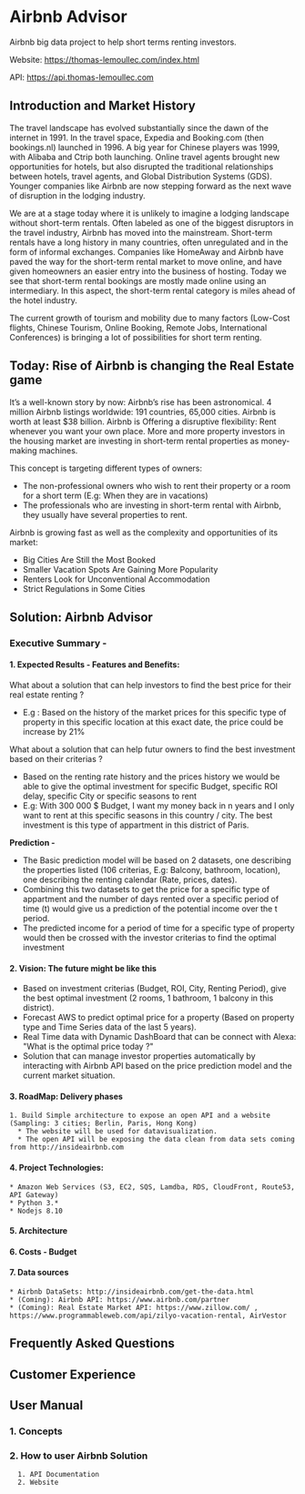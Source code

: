 # Airbnb Advisor
Airbnb big data project to help short terms renting investors.

Website: https://thomas-lemoullec.com/index.html

API: https://api.thomas-lemoullec.com

## Introduction and Market History
The travel landscape has evolved substantially since the dawn of the internet in 1991. In the travel space, Expedia and Booking.com (then bookings.nl) launched in 1996. A big year for Chinese players was 1999, with Alibaba and Ctrip both launching. Online travel agents brought new opportunities for hotels, but also disrupted the traditional relationships between hotels, travel agents, and Global Distribution Systems (GDS). Younger companies like Airbnb are now stepping forward as the next wave of disruption in the lodging industry.

We are at a stage today where it is unlikely to imagine a lodging landscape without short-term rentals. Often labeled as one of the biggest disruptors in the travel industry, Airbnb has moved into the mainstream. Short-term rentals have a long history in many countries, often unregulated and in the form of informal exchanges. Companies like HomeAway and Airbnb have paved the way for the short-term rental market to move online, and have given homeowners an easier entry into the business of hosting. Today we see that short-term rental bookings are mostly made online using an intermediary. In this aspect, the short-term rental category is miles ahead of the hotel industry.

The current growth of tourism and mobility due to many factors (Low-Cost flights, Chinese Tourism, Online Booking, Remote Jobs, International Conferences) is bringing a lot of possibilities for short term renting.

## Today: Rise of Airbnb is changing the Real Estate game

It’s a well-known story by now: Airbnb’s rise has been astronomical. 4 million Airbnb listings worldwide: 191 countries, 65,000 cities. Airbnb is worth at least $38 billion.
Airbnb is Offering a disruptive flexibility: Rent whenever you want your own place.
More and more property investors in the housing market are investing in short-term rental properties as money-making machines.

This concept is targeting different types of owners:
* The non-professional owners who wish to rent their property or a room for a short term (E.g: When they are in vacations)
* The professionals who are investing in short-term rental with Airbnb, they usually have several properties to rent.

Airbnb is growing fast as well as the complexity and opportunities of its market:
* Big Cities Are Still the Most Booked
* Smaller Vacation Spots Are Gaining More Popularity
* Renters Look for Unconventional Accommodation
* Strict Regulations in Some Cities

## Solution: Airbnb Advisor
### Executive Summary -
#### 1. Expected Results - Features and Benefits:
What about a solution that can help investors to find the best price for their real estate renting ?
 * E.g : Based on the history of the market prices for this specific type of property in this specific location at this exact date, the price could be increase by 21%
 
What about a solution that can help futur owners to find the best investment based on their criterias ?
 * Based on the renting rate history and the prices history we would be able to give the optimal investment for specific Budget, specific ROI delay, specific City or specific seasons to rent
 * E.g: With 300 000 $ Budget, I want my money back in n years and I only want to rent at this specific seasons in this country / city. The best investment is this type of appartment in this district of Paris.
 
 **Prediction -**
  * The Basic prediction model will be based on 2 datasets, one describing the properties listed (106 criterias, E.g: Balcony, bathroom, location), one describing the renting calendar (Rate, prices, dates).
  * Combining this two datasets to get the price for a specific type of appartment and the number of days rented over a specific period of time (t) would give us a prediction of the potential income over the t period.
  * The predicted income for a period of time for a specific type of property would then be crossed with the investor criterias to find the optimal investment


#### 2. Vision: The future might be like this
 * Based on investment criterias (Budget, ROI, City, Renting Period), give the best optimal investment (2 rooms, 1 bathroom, 1 balcony in this district).
 * Forecast AWS to predict optimal price for a property (Based on property type and Time Series data of the last 5 years).
 * Real Time data with Dynamic DashBoard that can be connect with Alexa: "What is the optimal price today ?"
 * Solution that can manage investor properties automatically by interacting with Airbnb API based on the price prediction model and the current market situation.

#### 3. RoadMap: Delivery phases
    1. Build Simple architecture to expose an open API and a website (Sampling: 3 cities; Berlin, Paris, Hong Kong)
      * The website will be used for datavisualization.
      * The open API will be exposing the data clean from data sets coming from http://insideairbnb.com
  
#### 4. Project Technologies:
    * Amazon Web Services (S3, EC2, SQS, Lamdba, RDS, CloudFront, Route53, API Gateway)
    * Python 3.*
    * Nodejs 8.10
    
#### 5. Architecture
    
#### 6. Costs - Budget
 
#### 7. Data sources
    * Airbnb DataSets: http://insideairbnb.com/get-the-data.html
    * (Coming): Airbnb API: https://www.airbnb.com/partner
    * (Coming): Real Estate Market API: https://www.zillow.com/ , https://www.programmableweb.com/api/zilyo-vacation-rental, AirVestor
    
 ## Frequently Asked Questions
 
 ## Customer Experience

 ## User Manual
  ### 1. Concepts
  ### 2. How to user Airbnb Solution
      1. API Documentation
      2. Website
